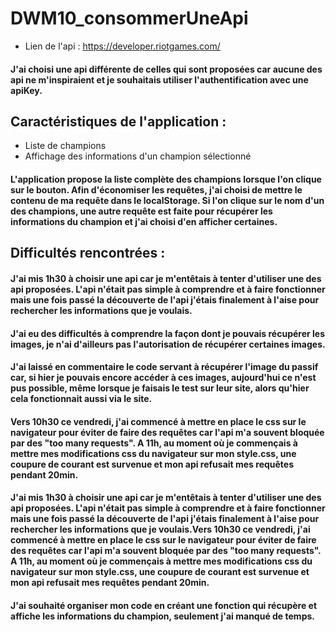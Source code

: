 # DWM10_consommerUneApi

- Lien de l'api : https://developer.riotgames.com/

#### J'ai choisi une api différente de celles qui sont proposées car aucune des api ne m'inspiraient et je souhaitais utiliser l'authentification avec une apiKey.


## Caractéristiques de l'application :

- Liste de champions
- Affichage des informations d'un champion sélectionné

#### L'application propose la liste complète des champions lorsque l'on clique sur le bouton. Afin d'économiser les requêtes, j'ai choisi de mettre le contenu de ma requête dans le localStorage. Si l'on clique sur le nom d'un des champions, une autre requête est faite pour récupérer les informations du champion et j'ai choisi d'en afficher certaines.

## Difficultés rencontrées :

#### J'ai mis 1h30 à choisir une api car je m'entêtais à tenter d'utiliser une des api proposées. L'api n'était pas simple à comprendre et à faire fonctionner mais une fois passé la découverte de l'api j'étais finalement à l'aise pour rechercher les informations que je voulais.
#### J'ai eu des difficultés à comprendre la façon dont je pouvais récupérer les images, je n'ai d'ailleurs pas l'autorisation de récupérer certaines images.
#### J'ai laissé en commentaire le code servant à récupérer l'image du passif car, si hier je pouvais encore accéder à ces images, aujourd'hui ce n'est pus possible, même lorsque je faisais le test sur leur site, alors qu'hier cela fonctionnait aussi via le site.
#### Vers 10h30 ce vendredi, j'ai commencé à mettre en place le css sur le navigateur pour éviter de faire des requêtes car l'api m'a souvent bloquée par des "too many requests". A 11h, au moment où je commençais à mettre mes modifications css du navigateur sur mon style.css, une coupure de courant est survenue et mon api refusait mes requêtes pendant 20min.
#### J'ai mis 1h30 à choisir une api car je m'entêtais à tenter d'utiliser une des api proposées. L'api n'était pas simple à comprendre et à faire fonctionner mais une fois passé la découverte de l'api j'étais finalement à l'aise pour rechercher les informations que je voulais.Vers 10h30 ce vendredi, j'ai commencé à mettre en place le css sur le navigateur pour éviter de faire des requêtes car l'api m'a souvent bloquée par des "too many requests". A 11h, au moment où je commençais à mettre mes modifications css du navigateur sur mon style.css, une coupure de courant est survenue et mon api refusait mes requêtes pendant 20min.
#### J'ai souhaité organiser mon code en créant une fonction qui récupère et affiche les informations du champion, seulement j'ai manqué de temps.

